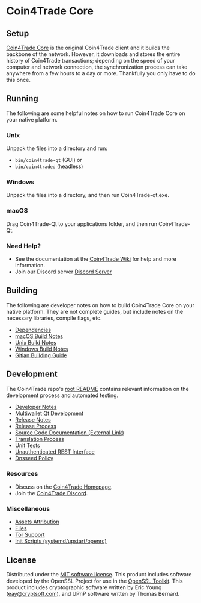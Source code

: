 Coin4Trade Core
=============

Setup
---------------------
[Coin4Trade Core](https://sappcoin.com/) is the original Coin4Trade client and it builds the backbone of the network. However, it downloads and stores the entire history of Coin4Trade transactions; depending on the speed of your computer and network connection, the synchronization process can take anywhere from a few hours to a day or more. Thankfully you only have to do this once.

Running
---------------------
The following are some helpful notes on how to run Coin4Trade Core on your native platform.

### Unix

Unpack the files into a directory and run:

- `bin/coin4trade-qt` (GUI) or
- `bin/coin4traded` (headless)

### Windows

Unpack the files into a directory, and then run Coin4Trade-qt.exe.

### macOS

Drag Coin4Trade-Qt to your applications folder, and then run Coin4Trade-Qt.

### Need Help?

* See the documentation at the [Coin4Trade Wiki](https://github.com/decenomy/C4T/tree/master/doc)
for help and more information.
* Join our Discord server [Discord Server](https://discord.gg/zgcXB76)

Building
---------------------
The following are developer notes on how to build Coin4Trade Core on your native platform. They are not complete guides, but include notes on the necessary libraries, compile flags, etc.

- [Dependencies](dependencies.md)
- [macOS Build Notes](build-osx.md)
- [Unix Build Notes](build-unix.md)
- [Windows Build Notes](build-windows.md)
- [Gitian Building Guide](gitian-building.md)

Development
---------------------
The Coin4Trade repo's [root README](/README.md) contains relevant information on the development process and automated testing.

- [Developer Notes](developer-notes.md)
- [Multiwallet Qt Development](multiwallet-qt.md)
- [Release Notes](release-notes.md)
- [Release Process](release-process.md)
- [Source Code Documentation (External Link)](https://github.com/decenomy/C4T/tree/master/doc)
- [Translation Process](translation_process.md)
- [Unit Tests](unit-tests.md)
- [Unauthenticated REST Interface](REST-interface.md)
- [Dnsseed Policy](dnsseed-policy.md)

### Resources
* Discuss on the [Coin4Trade Homepage](https://sappcoin.com/).
* Join the [Coin4Trade Discord](https://discord.gg/zgcXB76).

### Miscellaneous
- [Assets Attribution](assets-attribution.md)
- [Files](files.md)
- [Tor Support](tor.md)
- [Init Scripts (systemd/upstart/openrc)](init.md)

License
---------------------
Distributed under the [MIT software license](/COPYING).
This product includes software developed by the OpenSSL Project for use in the [OpenSSL Toolkit](https://www.openssl.org/). This product includes
cryptographic software written by Eric Young ([eay@cryptsoft.com](mailto:eay@cryptsoft.com)), and UPnP software written by Thomas Bernard.
